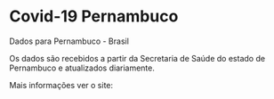 # Covid-19 Pernambuco

Dados para Pernambuco - Brasil

Os dados são recebidos a partir da Secretaria de Saúde do estado de Pernambuco e atualizados diariamente. 

Mais informações ver o site: 

